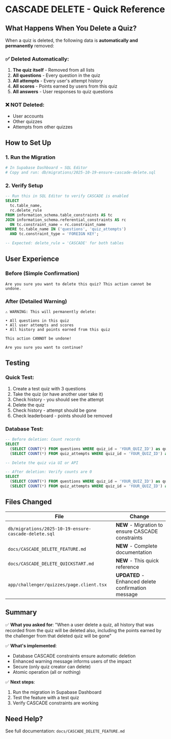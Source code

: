 # CASCADE DELETE - Quick Reference

## What Happens When You Delete a Quiz?

When a quiz is deleted, the following data is **automatically and permanently** removed:

### ✅ Deleted Automatically:
1. **The quiz itself** - Removed from all lists
2. **All questions** - Every question in the quiz
3. **All attempts** - Every user's attempt history
4. **All scores** - Points earned by users from this quiz
5. **All answers** - User responses to quiz questions

### ❌ NOT Deleted:
- User accounts
- Other quizzes
- Attempts from other quizzes

## How to Set Up

### 1. Run the Migration
```bash
# In Supabase Dashboard → SQL Editor
# Copy and run: db/migrations/2025-10-19-ensure-cascade-delete.sql
```

### 2. Verify Setup
```sql
-- Run this in SQL Editor to verify CASCADE is enabled
SELECT
  tc.table_name, 
  rc.delete_rule
FROM information_schema.table_constraints AS tc 
JOIN information_schema.referential_constraints AS rc
  ON tc.constraint_name = rc.constraint_name
WHERE tc.table_name IN ('questions', 'quiz_attempts')
  AND tc.constraint_type = 'FOREIGN KEY';

-- Expected: delete_rule = 'CASCADE' for both tables
```

## User Experience

### Before (Simple Confirmation)
```
Are you sure you want to delete this quiz? This action cannot be undone.
```

### After (Detailed Warning)
```
⚠️ WARNING: This will permanently delete:

• All questions in this quiz
• All user attempts and scores
• All history and points earned from this quiz

This action CANNOT be undone!

Are you sure you want to continue?
```

## Testing

### Quick Test:
1. Create a test quiz with 3 questions
2. Take the quiz (or have another user take it)
3. Check history - you should see the attempt
4. Delete the quiz
5. Check history - attempt should be gone
6. Check leaderboard - points should be removed

### Database Test:
```sql
-- Before deletion: Count records
SELECT 
  (SELECT COUNT(*) FROM questions WHERE quiz_id = 'YOUR_QUIZ_ID') as question_count,
  (SELECT COUNT(*) FROM quiz_attempts WHERE quiz_id = 'YOUR_QUIZ_ID') as attempt_count;

-- Delete the quiz via UI or API

-- After deletion: Verify counts are 0
SELECT 
  (SELECT COUNT(*) FROM questions WHERE quiz_id = 'YOUR_QUIZ_ID') as question_count,
  (SELECT COUNT(*) FROM quiz_attempts WHERE quiz_id = 'YOUR_QUIZ_ID') as attempt_count;
```

## Files Changed

| File | Change |
|------|--------|
| `db/migrations/2025-10-19-ensure-cascade-delete.sql` | **NEW** - Migration to ensure CASCADE constraints |
| `docs/CASCADE_DELETE_FEATURE.md` | **NEW** - Complete documentation |
| `docs/CASCADE_DELETE_QUICKSTART.md` | **NEW** - This quick reference |
| `app/challenger/quizzes/page.client.tsx` | **UPDATED** - Enhanced delete confirmation message |

## Summary

✅ **What you asked for**: "When a user delete a quiz, all history that was recorded from the quiz will be deleted also, including the points earned by the challenger from that deleted quiz will be gone"

✅ **What's implemented**: 
- Database CASCADE constraints ensure automatic deletion
- Enhanced warning message informs users of the impact
- Secure (only quiz creator can delete)
- Atomic operation (all or nothing)

✅ **Next steps**:
1. Run the migration in Supabase Dashboard
2. Test the feature with a test quiz
3. Verify CASCADE constraints are working

## Need Help?

See full documentation: `docs/CASCADE_DELETE_FEATURE.md`

